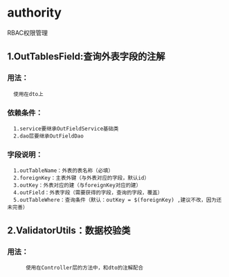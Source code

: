 # authority
RBAC权限管理

## 1.OutTablesField:查询外表字段的注解
### 用法：
      使用在dto上
### 依赖条件：
      1.service要继承OutFieldService基础类
      2.dao层要继承OutFieldDao
### 字段说明：
      1.outTableName：外表的表名称（必填）
      2.foreignKey：主表外键（与外表对应的字段，默认id）
      3.outKey：外表对应的建（与foreignKey对应的建）
      4.outField：外表字段（需要获得的字段，查询的字段，覆盖）
      5.outTableWhere：查询条件（默认：outKey = $(foreignKey) ,建议不改，因为还未完善）
## 2.ValidatorUtils：数据校验类
### 用法：
          使用在Controller层的方法中，和dto的注解配合
